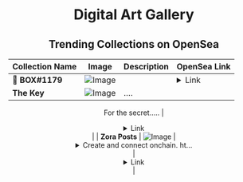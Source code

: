 <div align="center">

# Digital Art Gallery

## Trending Collections on OpenSea

| Collection Name                       | Image                                                                                     | Description                       | OpenSea Link                                                                                          |
|---------------------------------------|-------------------------------------------------------------------------------------------|-----------------------------------|--------------------------------------------------------------------------------------------------------|
| **🎁 BOX#1179** | ![Image](https://i.seadn.io/s/raw/files/a4b3f8f5baafb74ca3fc7c750bf97f3a.png?w=500&auto=format?w=200&auto=format) |  | <details><summary>Link</summary>[🎁 BOX#1179](https://opensea.io/collection/box-1179)</details> |
| **The Key** | ![Image](https://i.seadn.io/s/raw/files/68ae1140e915aee5c76b9a82e04f2eb6.gif?w=500&auto=format?w=200&auto=format) | …. 







For the secret….. | <details><summary>Link</summary>[The Key](https://opensea.io/collection/the-key-21)</details> |
| **Zora Posts** | ![Image](https://i.seadn.io/s/raw/files/bd5b820936d14e0ffca90d932b8a8b87.jpg?w=500&auto=format?w=200&auto=format) | <details><summary>Create and connect onchain. ht...</summary>Create and connect onchain. https://zora.co</details> | <details><summary>Link</summary>[Zora Posts](https://opensea.io/collection/zora-posts-12999)</details> |

</div>